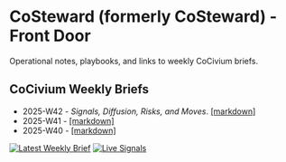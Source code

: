 
# CoSteward (formerly CoSteward) - Front Door
Operational notes, playbooks, and links to weekly CoCivium briefs.

## CoCivium Weekly Briefs
- 2025-W42 - *Signals, Diffusion, Risks, and Moves*. [[markdown]](https://github.com/rickballard/RickPublic/blob/main/issues/2025-W42.md)
- 2025-W41 - [[markdown]](https://github.com/rickballard/RickPublic/blob/main/issues/2025-W41.md)
- 2025-W40 - [[markdown]](https://github.com/rickballard/RickPublic/blob/main/issues/2025-W40.md)

[![Latest Weekly Brief](https://img.shields.io/badge/CoCivium-Weekly_Brief-blue)](https://github.com/rickballard/RickPublic/tree/main/issues)
[![Live Signals](https://img.shields.io/badge/Signals-Live-lightgrey)](https://github.com/rickballard/CoCache/tree/main/synth/weekly_summaries)

